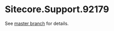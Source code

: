 # Sitecore.Support.92179

See [master branch](https://github.com/sitecoresupport/Sitecore.Support.92179) for details.